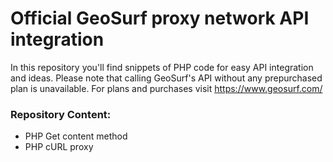 # Official GeoSurf proxy network API integration
In this repository you'll find snippets of PHP code for easy API integration and ideas. 
Please note that calling GeoSurf's API without any prepurchased plan is unavailable. For plans and purchases visit https://www.geosurf.com/
### Repository Content:
* PHP Get content method
* PHP cURL proxy
